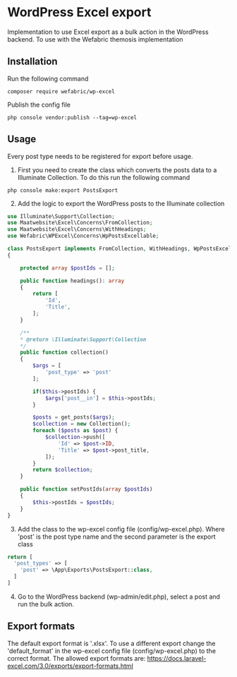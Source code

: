 # WordPress Excel export
Implementation to use Excel export as a bulk action in the WordPress backend.
To use with the Wefabric themosis implementation

## Installation
Run the following command
```shell
composer require wefabric/wp-excel
```

Publish the config file
```shell
php console vendor:publish --tag=wp-excel
```

## Usage
Every post type needs to be registered for export before usage. 

1. First you need to create the class which converts the posts data to a Illuminate Collection.
To do this run the following command
```shell
php console make:export PostsExport
```

2. Add the logic to export the WordPress posts to the Illuminate collection

```php
use Illuminate\Support\Collection;
use Maatwebsite\Excel\Concerns\FromCollection;
use Maatwebsite\Excel\Concerns\WithHeadings;
use Wefabric\WPExcel\Concerns\WpPostsExcellable;

class PostsExport implements FromCollection, WithHeadings, WpPostsExcellable
{

    protected array $postIds = [];

    public function headings(): array
    {
        return [
            'Id',
            'Title',
        ];
    }

    /**
    * @return \Illuminate\Support\Collection
    */
    public function collection()
    {
        $args = [
            'post_type' => 'post'
        ];

        if($this->postIds) {
            $args['post__in'] = $this->postIds;
        }

        $posts = get_posts($args);
        $collection = new Collection();
        foreach ($posts as $post) {
            $collection->push([
                'Id' => $post->ID,
                'Title' => $post->post_title,
            ]);
        }
        return $collection;
    }

    public function setPostIds(array $postIds)
    {
        $this->postIds = $postIds;
    }
}
```

3. Add the class to the wp-excel config file (config/wp-excel.php). Where 'post' is the post type name and the second parameter is the export class

```php
return [
  'post_types' => [
    'post' => \App\Exports\PostsExport::class,
  ]
]
```

4. Go to the WordPress backend (wp-admin/edit.php), select a post and run the bulk action.

## Export formats
The default export format is '.xlsx'. To use a different export change the 'default_format' in the wp-excel config file (config/wp-excel.php) to the correct format.
The allowed export formats are: https://docs.laravel-excel.com/3.0/exports/export-formats.html